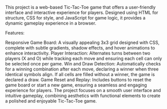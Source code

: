This project is a web-based Tic-Tac-Toe game that offers a user-friendly interface and interactive experience for players. Designed using HTML for structure, CSS for style, and JavaScript for game logic, it provides a dynamic gameplay experience in a browser.

Features:

Responsive Game Board: A visually appealing 3x3 grid designed with CSS, complete with subtle gradients, shadow effects, and hover animations to enhance interactivity.
Player Interaction: Alternates turns between two players (X and O) while tracking each move and ensuring each cell can only be selected once per game.
Win and Draw Detection: Automatically checks for a winning combination after each move, declaring a winner when three identical symbols align. If all cells are filled without a winner, the game is declared a draw.
Game Reset and Replay: Includes buttons to reset the game board or start a new game, ensuring a seamless and engaging experience for players.
The project focuses on a smooth user interface and intuitive gameplay, combining aesthetics with functional elements to create a polished and enjoyable Tic-Tac-Toe game.

